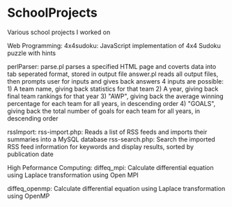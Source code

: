 # SchoolProjects
Various school projects I worked on

Web Programming:
  4x4sudoku:
    JavaScript implementation of 4x4 Sudoku puzzle with hints
    
  perlParser:
    parse.pl parses a specified HTML page and coverts data into tab seperated format, stored in output file
    answer.pl reads all output files, then prompts user for inputs and gives back answers
      4 inputs are possible:
        1) A team name, giving back statistics for that team
        2) A year, giving back final team rankings for that year
        3) "AWP", giving back the average winning percentage for each team for all years, in descending order
        4) "GOALS", giving back the total number of goals for each team for all years, in descending order

  rssImport:
    rss-import.php:
      Reads a list of RSS feeds and imports their summaries into a MySQL database
    rss-search.php:
      Search the imported RSS feed information for keywords and display results, sorted by publication date
      

High Peformance Computing:
  diffeq_mpi:
    Calculate differential equation using Laplace transformation
    using Open MPI
    
  diffeq_openmp:
    Calculate differential equation using Laplace transformation
    using OpenMP

